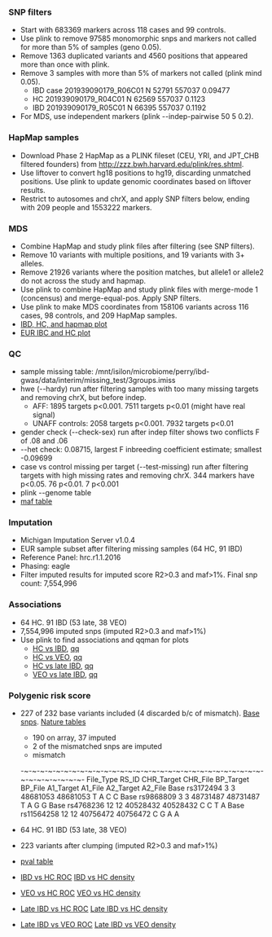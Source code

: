 ### SNP filters
* Start with 683369 markers across 118 cases and 99 controls. 
* Use plink to remove 97585 monomorphic snps and markers not called for more than 5% of samples (geno 0.05). 
* Remove 1363 duplicated variants and 4560 positions that appeared more than once with plink.
* Remove 3 samples with more than 5% of markers not called (plink mind 0.05).
    *   IBD case 201939090179_R06C01          N    52791   557037  0.09477
    *   HC 201939090179_R04C01          N    62569   557037   0.1123
    *   IBD 201939090179_R05C01          N    66395   557037   0.1192
* For MDS, use independent markers (plink --indep-pairwise 50 5 0.2).

### HapMap samples
* Download Phase 2 HapMap as a PLINK fileset (CEU, YRI, and JPT_CHB filtered founders) from http://zzz.bwh.harvard.edu/plink/res.shtml.
* Use liftover to convert hg18 positions to hg19, discarding unmatched positions. Use plink to update genomic coordinates based on liftover results.
* Restrict to autosomes and chrX, and apply SNP filters below, ending with 209 people and 1553222 markers.

### MDS
* Combine HapMap and study plink files after filtering (see SNP filters). 
* Remove 10 variants with multiple positions, and 19 variants with 3+ alleles.
* Remove 21926 variants where the position matches, but allele1 or allele2 do not across the study and hapmap.
* Use plink to combine HapMap and study plink files with merge-mode 1 (concensus) and merge-equal-pos. Apply SNP filters.
* Use plink to make MDS coordinates from 158106 variants across 116 cases, 98 controls, and 209 HapMap samples.
* [IBD, HC, and hapmap plot](plots/hapmap_mds.png)
* [EUR IBC and HC plot](plots/eur_mds.png)

### QC
* sample missing table: /mnt/isilon/microbiome/perry/ibd-gwas/data/interim/missing_test/3groups.imiss
* hwe (--hardy) run after filtering samples with too many missing targets and removing chrX, but before indep. 
    * AFF: 1895 targets p<0.001. 7511 targets p<0.01 (might have real signal)
    * UNAFF controls: 2058 targets p<0.001. 7932 targets p<0.01
* gender check (--check-sex) run after indep filter shows two conflicts F of .08 and .06
* --het check: 0.08715, largest F inbreeding coefficient estimate; smallest -0.09699
* case vs control missing per target (--test-missing) run after filtering targets with high missing rates and removing chrX. 344 markers have p<0.05. 76 p<0.01. 7 p<0.001
* plink --genome table
* [maf table](tables/maf.md)
    
### Imputation
* Michigan Imputation Server v1.0.4
* EUR sample subset after filtering missing samples (64 HC, 91 IBD)
* Reference Panel: hrc.r1.1.2016
* Phasing: eagle
* Filter imputed results for imputed score R2>0.3 and maf>1%. Final snp count: 7,554,996

### Associations
* 64 HC. 91 IBD (53 late, 38 VEO)
* 7,554,996 imputed snps (imputed R2>0.3 and maf>1%)
* Use plink to find associations and qqman for plots
    * [HC vs IBD](plots/manhattan.all.png), [qq](plots/qq.all.png)
    * [HC vs VEO](plots/manhattan.early.png), [qq](plots/qq.early.png)
    * [HC vs late IBD](plots/manhattan.late.png), [qq](plots/qq.late.png)
    * [VEO vs late IBD](plots/manhattan.ibd_all.png), [qq](plots/qq.ibd_all.png)

### Polygenic risk score
* 227 of 232 base variants included (4 discarded b/c of mismatch). [Base snps](https://www.ncbi.nlm.nih.gov/pmc/articles/PMC4881818/). [Nature tables](https://www.nature.com/articles/ng.3359#supplementary-information)
    * 190 on array, 37 imputed
    * 2 of the mismatched snps are imputed
    * mismatch
    
    -~-~-~-~-~-~-~-~-~-~-~-~-~-~-~-~-~-~-~-~-~-~-~-~-~-~-~-~-~-~-~-~-~-~-~-~-~-~-
File_Type       RS_ID   CHR_Target      CHR_File        BP_Target       BP_File A1_Target       A1_File A2_Target       A2_File
Base    rs3172494       3       3       48681053        48681053        T       A       C       C
Base    rs9868809       3       3       48731487        48731487        T       A       G       G
Base    rs4768236       12      12      40528432        40528432        C       C       T       A
Base    rs11564258      12      12      40756472        40756472        C       G       A       A

* 64 HC. 91 IBD (53 late, 38 VEO)
* 223 variants after clumping (imputed R2>0.3 and maf>1%)
* [pval table](tables/prs.md)
* [IBD vs HC ROC](plots/all.eur.prs.roc.png) [IBD vs HC density](plots/all.eur.prs.density.png)
* [VEO vs HC ROC](plots/early.eur.prs.roc.png) [VEO vs HC density](plots/early.eur.prs.density.png)
* [Late IBD vs HC ROC](plots/late.eur.prs.roc.png) [Late IBD vs HC density](plots/late.eur.prs.density.png)
* [Late IBD vs VEO ROC](plots/ibd_all.eur.prs.roc.png) [Late IBD vs VEO density](plots/ibd_all.eur.prs.density.png)

